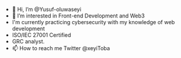 - 👋 Hi, I’m @Yusuf-oluwaseyi
- 👀 I’m interested in Front-end Development and Web3
- I'm currently practicing cybersecurity with my knowledge of web development
- ISO/IEC 27001 Certified
- GRC analyst.
- 📫 How to reach me Twitter @xeyiToba

<!---
Yusuf-oluwaseyi/Yusuf-oluwaseyi is a ✨ special ✨ repository because its `README.md` (this file) appears on your GitHub profile.
You can click the Preview link to take a look at your changes.
--->
